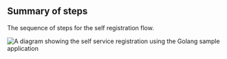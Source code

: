 ## Summary of steps

The sequence of steps for the self registration flow.

<div class="common-image-format">

![A diagram showing the self service registration using the Golang sample application](/img/oie-embedded-sdk/oie-embedded-sdk-go-use-case-self-serve-reg.png)

</div>
